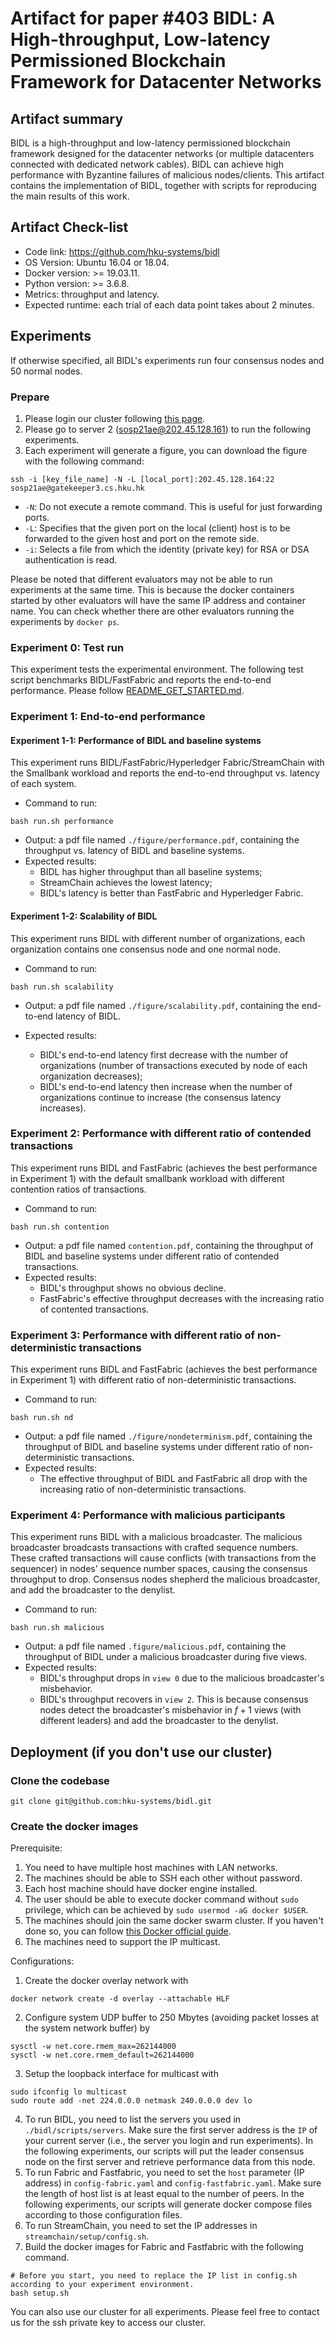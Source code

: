 # Artifact for paper #403 BIDL: A High-throughput, Low-latency Permissioned Blockchain Framework for Datacenter Networks

## Artifact summary

BIDL is a high-throughput and low-latency permissioned blockchain framework designed for the datacenter networks (or multiple datacenters connected with dedicated network cables). BIDL can achieve high performance with Byzantine failures of malicious nodes/clients. This artifact contains the implementation of BIDL, together with scripts for reproducing the main results of this work.

## Artifact Check-list

- Code link: <https://github.com/hku-systems/bidl>
- OS Version: Ubuntu 16.04 or 18.04.
- Docker version: >= 19.03.11.
- Python version: >= 3.6.8.
- Metrics: throughput and latency.
- Expected runtime: each trial of each data point takes about 2 minutes.

## Experiments

If otherwise specified, all BIDL's experiments run four consensus nodes and 50 normal nodes.

### Prepare

1. Please login our cluster following [this page](https://github.com/hku-systems/bidl/blob/main/servers.md).
2. Please go to server 2 (sosp21ae@202.45.128.161) to run the following experiments.
3. Each experiment will generate a figure, you can download the figure with the following command:

```shell
ssh -i [key_file_name] -N -L [local_port]:202.45.128.164:22 sosp21ae@gatekeeper3.cs.hku.hk
```

- `-N`: Do not execute a remote command. This is useful for just forwarding ports.
- `-L`: Specifies that the given port on the local (client) host is to be forwarded to the given host and port on the remote side.
- `-i`: Selects a file from which the identity (private key) for RSA or DSA authentication is read.

Please be noted that different evaluators may not be able to run experiments at the same time. This is because the docker containers started by other evaluators will have the same IP address and container name.
You can check whether there are other evaluators running the experiments by `docker ps`.

### Experiment 0: Test run

This experiment tests the experimental environment. The following test script benchmarks BIDL/FastFabric and reports the end-to-end performance.
Please follow [README_GET_STARTED.md](https://github.com/hku-systems/bidl/blob/main/README_GET_STARTED.md).

### Experiment 1: End-to-end performance

#### Experiment 1-1: Performance of BIDL and baseline systems

This experiment runs BIDL/FastFabric/Hyperledger Fabric/StreamChain with the Smallbank workload and reports the end-to-end throughput vs. latency of each system.

- Command to run:

```shell
bash run.sh performance
```

- Output: a pdf file named `./figure/performance.pdf`, containing the throughput vs. latency of BIDL and baseline systems.
- Expected results:
	- BIDL has higher throughput than all baseline systems;
	- StreamChain achieves the lowest latency;
	- BIDL's latency is better than FastFabric and Hyperledger Fabric.

#### Experiment 1-2: Scalability of BIDL

This experiment runs BIDL with different number of organizations, each organization contains one consensus node and one normal node.

- Command to run:

```shell
bash run.sh scalability
```

- Output: a pdf file named `./figure/scalability.pdf`, containing the end-to-end latency of BIDL.

- Expected results:
	- BIDL's end-to-end latency first decrease with the number of organizations (number of transactions executed by node of each organization decreases);
	- BIDL's end-to-end latency then increase when the number of organizations continue to increase (the consensus latency increases).

### Experiment 2: Performance with different ratio of contended transactions

This experiment runs BIDL and FastFabric (achieves the best performance in Experiment 1) with the default smallbank workload with different contention ratios of transactions.

- Command to run:

```shell
bash run.sh contention
```

- Output: a pdf file named `contention.pdf`, containing the throughput of BIDL and baseline systems under different ratio of contended transactions.
- Expected results:
	- BIDL's throughput shows no obvious decline.
	- FastFabric's effective throughput decreases with the increasing ratio of contented transactions.

### Experiment 3: Performance with different ratio of non-deterministic transactions

This experiment runs BIDL and FastFabric (achieves the best performance in Experiment 1) with different ratio of non-deterministic transactions.

- Command to run:

```shell
bash run.sh nd 
```

- Output: a pdf file named `./figure/nondeterminism.pdf`, containing the throughput of BIDL and baseline systems under different ratio of non-deterministic transactions.
- Expected results:
  - The effective throughput of BIDL and FastFabric all drop with the increasing ratio of non-deterministic transactions.

### Experiment 4: Performance with malicious participants

This experiment runs BIDL with a malicious broadcaster. The malicious broadcaster broadcasts transactions with crafted sequence numbers. These crafted transactions will cause conflicts (with transactions from the sequencer) in nodes' sequence number spaces, causing the consensus throughput to drop. Consensus nodes shepherd the malicious broadcaster, and add the broadcaster to the denylist.

- Command to run:

```shell
bash run.sh malicious
```

- Output: a pdf file named `.figure/malicious.pdf`, containing the throughput of BIDL under a malicious broadcaster during five views.
- Expected results:
  - BIDL's throughput drops in `view 0` due to the malicious broadcaster's misbehavior.
  - BIDL's throughput recovers in `view 2`. This is because consensus nodes detect the broadcaster's misbehavior in $f+1$ views (with different leaders) and add the broadcaster to the denylist.

## Deployment (if you don't use our cluster)

### Clone the codebase

```shell
git clone git@github.com:hku-systems/bidl.git
```

### Create the docker images

Prerequisite:

1. You need to have multiple host machines with LAN networks.
2. The machines should be able to SSH each other without password.
3. Each host machine should have docker engine installed.
4. The user should be able to execute docker command without `sudo` privilege, which can be achieved by `sudo usermod -aG docker $USER`.
5. The machines should join the same docker swarm cluster. If you haven't done so, you can follow [this Docker official guide](https://docs.docker.com/engine/swarm/swarm-tutorial/).
6. The machines need to support the IP multicast.

Configurations:

1. Create the docker overlay network with

```shell
docker network create -d overlay --attachable HLF
```

2. Configure system UDP buffer to 250 Mbytes (avoiding packet losses at the system network buffer) by

```shell
sysctl -w net.core.rmem_max=262144000
sysctl -w net.core.rmem_default=262144000
```

3. Setup the loopback interface for multicast with

```shell
sudo ifconfig lo multicast
sudo route add -net 224.0.0.0 netmask 240.0.0.0 dev lo
```

4. To run BIDL, you need to list the servers you used in `./bidl/scripts/servers`. Make sure the first server address is the `IP` of your current server (i.e., the server you login and run experiments). In the following experiments, our scripts will put the leader consensus node on the first server and retrieve performance data from this node.
5. To run Fabric and Fastfabric, you need to set the `host` parameter (IP address) in `config-fabric.yaml` and `config-fastfabric.yaml`. Make sure the length of host list is at least equal to the number of peers. In the following experiments, our scripts will generate docker compose files according to those configuration files.
6. To run StreamChain, you need to set the IP addresses in `streamchain/setup/config.sh`.
7. Build the docker images for Fabric and Fastfabric with the following command.

```shell
# Before you start, you need to replace the IP list in config.sh according to your experiment environment. 
bash setup.sh
```

You can also use our cluster for all experiments. Please feel free to contact us for the ssh private key to access our cluster.